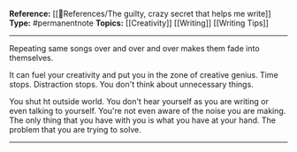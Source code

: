 
**Reference:** [[🌻References/The guilty, crazy secret that helps me write]]
**Type:** #permanentnote 
**Topics:** [[Creativity]] [[Writing]] [[Writing Tips]]

----
Repeating same songs over and over and over makes them fade into themselves. 

It can fuel your creativity and put you in the zone of creative genius. Time stops. Distraction stops. You don't think about unnecessary things.

You shut ht outside world. You don't hear yourself as you are writing or even talking to yourself. You're not even aware of the noise you are making. The only thing that you have with you is what you have at your hand. The problem that you are trying to solve.

----

